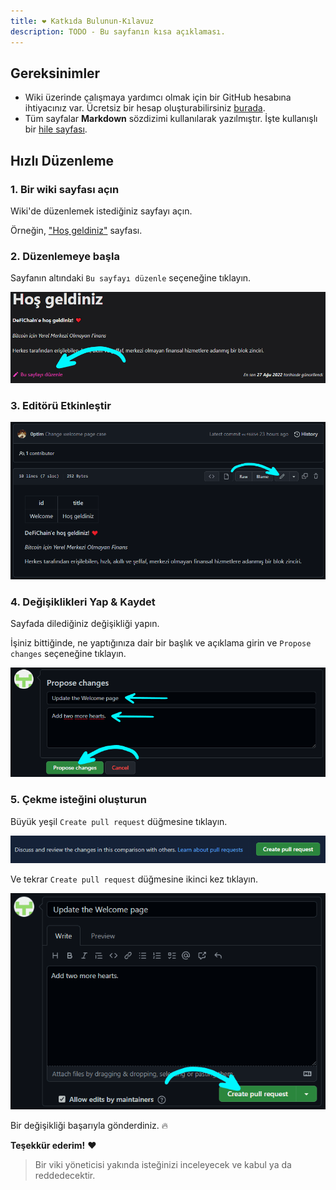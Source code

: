 ```yaml
---
title: ❤ Katkıda Bulunun-Kılavuz
description: TODO - Bu sayfanın kısa açıklaması.
---
```


## Gereksinimler

- Wiki üzerinde çalışmaya yardımcı olmak için bir GitHub hesabına ihtiyacınız var. Ücretsiz bir hesap oluşturabilirsiniz [burada](https://github.com/join).
- Tüm sayfalar **Markdown** sözdizimi kullanılarak yazılmıştır. İşte kullanışlı bir [hile sayfası](https://www.markdownguide.org/cheat-sheet/).

## Hızlı Düzenleme

### 1. Bir wiki sayfası açın

Wiki'de düzenlemek istediğiniz sayfayı açın.

Örneğin, ["Hoş geldiniz"](./Welcome.md) sayfası.

### 2. Düzenlemeye başla

Sayfanın altındaki `Bu sayfayı düzenle` seçeneğine tıklayın.

![](./../media/contribute_TR_edit-this-page.png)


### 3. Editörü Etkinleştir

![](./../media/contribute_TR_enable-editor.png)

### 4. Değişiklikleri Yap & Kaydet

Sayfada dilediğiniz değişikliği yapın.

İşiniz bittiğinde, ne yaptığınıza dair bir başlık ve açıklama girin ve `Propose changes` seçeneğine tıklayın.

![](./../media/contribute_TR_propose.png)

### 5. Çekme isteğini oluşturun

Büyük yeşil `Create pull request` düğmesine tıklayın.

![](./../media/contribute_TR_pull-request.png)

Ve tekrar `Create pull request` düğmesine ikinci kez tıklayın.

![](./../media/contribute_TR_pull-request-2.png)

Bir değişikliği başarıyla gönderdiniz. 🔥

**Teşekkür ederim!** ❤

> Bir viki yöneticisi yakında isteğinizi inceleyecek ve kabul ya da reddedecektir.
